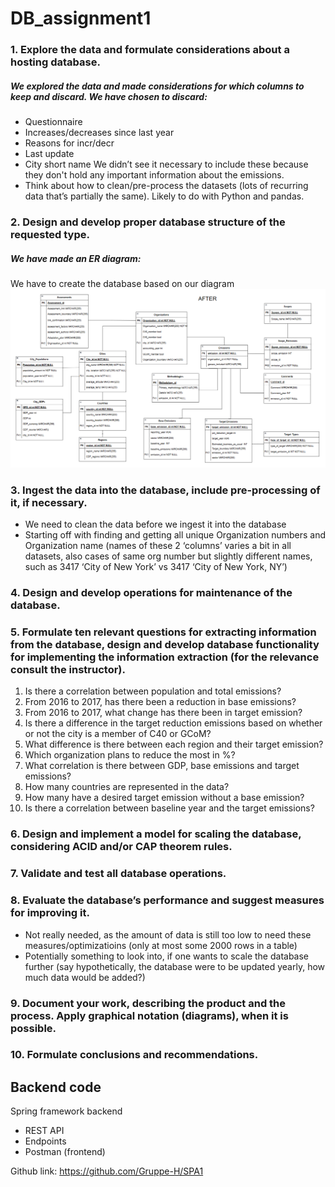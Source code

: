 # DB_assignment1

### 1. Explore the data and formulate considerations about a hosting database.
##### We explored the data and made considerations for which columns to keep and discard. We have chosen to discard:
* Questionnaire
* Increases/decreases since last year
* Reasons for incr/decr
* Last update
* City short name
We didn’t see it necessary to include these because they don't hold any important information about the emissions.
* Think about how to clean/pre-process the datasets (lots of recurring data that’s partially the same). Likely to do with Python and pandas.

### 2. Design and develop proper database structure of the requested type.
##### We have made an ER diagram: 
We have to create the database based on our diagram
![EER diagram](Images/EER_diagram.png)


### 3. Ingest the data into the database, include pre-processing of it, if necessary.
* We need to clean the data before we ingest it into the database
* Starting off with finding and getting all unique Organization numbers and Organization name (names of these 2 ‘columns’ varies a bit in all datasets, also cases of same org number but slightly different names, such as 3417 ‘City of New York’ vs 3417 ‘City of New York, NY’)


### 4. Design and develop operations for maintenance of the database.

### 5. Formulate ten relevant questions for extracting information from the database, design and develop database functionality for implementing the information extraction (for the relevance consult the instructor).

1. Is there a correlation between population and total emissions?
2. From 2016 to 2017, has there been a reduction in base emissions?
3. From 2016 to 2017, what change has there been in target emission?
4. Is there a difference in the target reduction emissions based on whether or not the city is a member of C40 or GCoM?
5. What difference is there between each region and their target emission?
6. Which organization plans to reduce the most in %?
7. What correlation is there between GDP, base emissions and target emissions?
8. How many countries are represented in the data?
9. How many have a desired target emission without a base emission?
10. Is there a correlation between baseline year and the target emissions? 


### 6. Design and implement a model for scaling the database, considering ACID and/or CAP theorem rules.

### 7. Validate and test all database operations.

### 8. Evaluate the database’s performance and suggest measures for improving it.
* Not really needed, as the amount of data is still too low to need these measures/optimizatioins (only at most some 2000 rows in a table)
* Potentially something to look into, if one wants to scale the database further (say hypothetically, the database were to be updated yearly, how much data would be added?)


### 9. Document your work, describing the product and the process. Apply graphical notation (diagrams), when it is possible.

### 10. Formulate conclusions and recommendations.

## Backend code
Spring framework backend 

* REST API
* Endpoints
* Postman (frontend)

Github link: https://github.com/Gruppe-H/SPA1 

